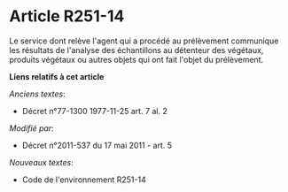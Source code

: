 # Article R251-14

Le service dont relève l'agent qui a procédé au prélèvement communique les résultats de l'analyse des échantillons au
détenteur des végétaux, produits végétaux ou autres objets qui ont fait l'objet du prélèvement.

**Liens relatifs à cet article**

_Anciens textes_:

  - Décret n°77-1300 1977-11-25 art. 7 al. 2

_Modifié par_:

  - Décret n°2011-537 du 17 mai 2011 - art. 5

_Nouveaux textes_:

  - Code de l'environnement R251-14

